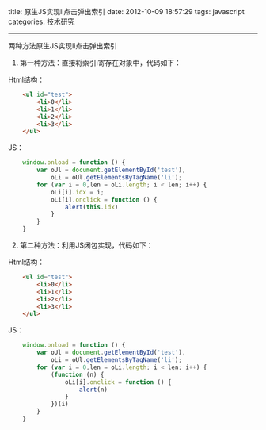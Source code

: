 title: 原生JS实现li点击弹出索引
date: 2012-10-09 18:57:29
tags: javascript
categories: 技术研究

---

两种方法原生JS实现li点击弹出索引

1. 第一种方法：直接将索引i寄存在对象中，代码如下：

Html结构：
```html
    <ul id="test">
        <li>0</li>
        <li>1</li>
        <li>2</li>
        <li>3</li>
    </ul>
```

JS：
```javascript
    window.onload = function () {
        var oUl = document.getElementById('test'),
            oLi = oUl.getElementsByTagName('li');
        for (var i = 0,len = oLi.length; i < len; i++) {
            oLi[i].idx = i;
            oLi[i].onclick = function () {
                alert(this.idx)
            }
        }
    }
```

2. 第二种方法：利用JS闭包实现，代码如下：

Html结构：
```html
    <ul id="test">
        <li>0</li>
        <li>1</li>
        <li>2</li>
        <li>3</li>
    </ul>
```

JS：
```javascript
    window.onload = function () {
        var oUl = document.getElementById('test'),
            oLi = oUl.getElementsByTagName('li');
        for (var i = 0,len = oLi.length; i < len; i++) {       
            (function (n) {
                oLi[i].onclick = function () {
                    alert(n)
                }
            })(i)
        }
    }
```
    
